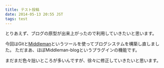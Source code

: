 ```yaml
---
title: テスト投稿
date: 2014-05-13 20:55 JST
tags: test
---
```

とりあえず、ブログの原型が出来上がったので利用していきたいと思います。

今回はGitと[Middleman](http://middlemanapp.com/jp)というツールを使ってブログシステムを構築し直しました。
ただまあ、ほぼMiddleman-blogというプラグインの機能です。

まだまだ色々拙いところが多いんですが、徐々に修正していきたいと思います。
